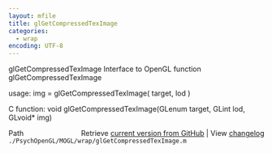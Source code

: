 ```yaml
---
layout: mfile
title: glGetCompressedTexImage
categories:
  - wrap
encoding: UTF-8
---
```


glGetCompressedTexImage  Interface to OpenGL function glGetCompressedTexImage  

usage:  img = glGetCompressedTexImage( target, lod )  

C function:  void glGetCompressedTexImage(GLenum target, GLint lod, GLvoid\* img)  


<div class="code_header" style="text-align:right;">
  <span style="float:left;">Path&nbsp;&nbsp;</span> <span class="counter">Retrieve <a href=
  "https://raw.github.com/Psychtoolbox-3/Psychtoolbox-3/beta/./PsychOpenGL/MOGL/wrap/glGetCompressedTexImage.m">current version from GitHub</a> | View <a href=
  "https://github.com/Psychtoolbox-3/Psychtoolbox-3/commits/beta/./PsychOpenGL/MOGL/wrap/glGetCompressedTexImage.m">changelog</a></span>
</div>
<div class="code">
  <code>./PsychOpenGL/MOGL/wrap/glGetCompressedTexImage.m</code>
</div>
